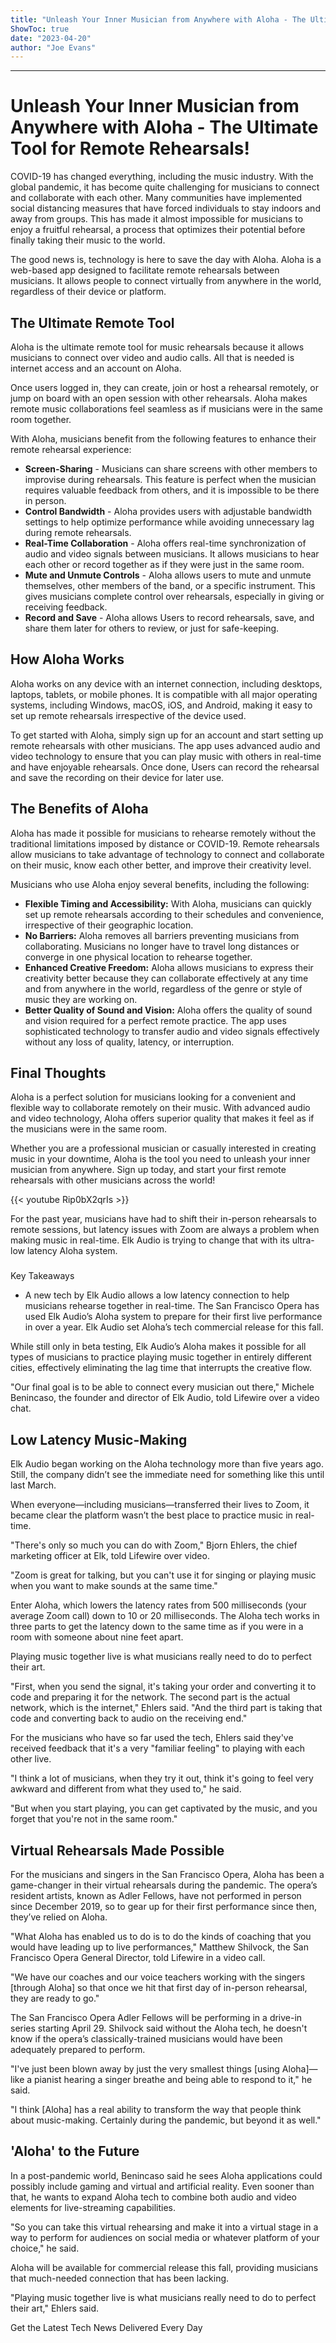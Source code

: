 ```yaml
---
title: "Unleash Your Inner Musician from Anywhere with Aloha - The Ultimate Tool for Remote Rehearsals!"
ShowToc: true 
date: "2023-04-20"
author: "Joe Evans"
---
```

*****
# Unleash Your Inner Musician from Anywhere with Aloha - The Ultimate Tool for Remote Rehearsals!

COVID-19 has changed everything, including the music industry. With the global pandemic, it has become quite challenging for musicians to connect and collaborate with each other. Many communities have implemented social distancing measures that have forced individuals to stay indoors and away from groups. This has made it almost impossible for musicians to enjoy a fruitful rehearsal, a process that optimizes their potential before finally taking their music to the world.

The good news is, technology is here to save the day with Aloha. Aloha is a web-based app designed to facilitate remote rehearsals between musicians. It allows people to connect virtually from anywhere in the world, regardless of their device or platform.

## The Ultimate Remote Tool

Aloha is the ultimate remote tool for music rehearsals because it allows musicians to connect over video and audio calls. All that is needed is internet access and an account on Aloha.

Once users logged in, they can create, join or host a rehearsal remotely, or jump on board with an open session with other rehearsals. Aloha makes remote music collaborations feel seamless as if musicians were in the same room together.

With Aloha, musicians benefit from the following features to enhance their remote rehearsal experience:

- **Screen-Sharing** - Musicians can share screens with other members to improvise during rehearsals. This feature is perfect when the musician requires valuable feedback from others, and it is impossible to be there in person.
- **Control Bandwidth** - Aloha provides users with adjustable bandwidth settings to help optimize performance while avoiding unnecessary lag during remote rehearsals.
- **Real-Time Collaboration** - Aloha offers real-time synchronization of audio and video signals between musicians. It allows musicians to hear each other or record together as if they were just in the same room.
- **Mute and Unmute Controls** - Aloha allows users to mute and unmute themselves, other members of the band, or a specific instrument. This gives musicians complete control over rehearsals, especially in giving or receiving feedback.
- **Record and Save** - Aloha allows Users to record rehearsals, save, and share them later for others to review, or just for safe-keeping.

## How Aloha Works

Aloha works on any device with an internet connection, including desktops, laptops, tablets, or mobile phones. It is compatible with all major operating systems, including Windows, macOS, iOS, and Android, making it easy to set up remote rehearsals irrespective of the device used.

To get started with Aloha, simply sign up for an account and start setting up remote rehearsals with other musicians. The app uses advanced audio and video technology to ensure that you can play music with others in real-time and have enjoyable rehearsals. Once done, Users can record the rehearsal and save the recording on their device for later use.

## The Benefits of Aloha

Aloha has made it possible for musicians to rehearse remotely without the traditional limitations imposed by distance or COVID-19. Remote rehearsals allow musicians to take advantage of technology to connect and collaborate on their music, know each other better, and improve their creativity level.

Musicians who use Aloha enjoy several benefits, including the following:

- **Flexible Timing and Accessibility:** With Aloha, musicians can quickly set up remote rehearsals according to their schedules and convenience, irrespective of their geographic location.
- **No Barriers:** Aloha removes all barriers preventing musicians from collaborating. Musicians no longer have to travel long distances or converge in one physical location to rehearse together.
- **Enhanced Creative Freedom:** Aloha allows musicians to express their creativity better because they can collaborate effectively at any time and from anywhere in the world, regardless of the genre or style of music they are working on.
- **Better Quality of Sound and Vision:** Aloha offers the quality of sound and vision required for a perfect remote practice. The app uses sophisticated technology to transfer audio and video signals effectively without any loss of quality, latency, or interruption.

## Final Thoughts

Aloha is a perfect solution for musicians looking for a convenient and flexible way to collaborate remotely on their music. With advanced audio and video technology, Aloha offers superior quality that makes it feel as if the musicians were in the same room.

Whether you are a professional musician or casually interested in creating music in your downtime, Aloha is the tool you need to unleash your inner musician from anywhere. Sign up today, and start your first remote rehearsals with other musicians across the world!

{{< youtube Rip0bX2qrIs >}} 




For the past year, musicians have had to shift their in-person rehearsals to remote sessions, but latency issues with Zoom are always a problem when making music in real-time. Elk Audio is trying to change that with its ultra-low latency Aloha system. 

 
### 
Key Takeaways
 
- A new tech by Elk Audio allows a low latency connection to help musicians rehearse together in real-time. The San Francisco Opera has used Elk Audio’s Aloha system to prepare for their first live performance in over a year. Elk Audio set Aloha’s tech commercial release for this fall.

 

While still only in beta testing, Elk Audio’s Aloha makes it possible for all types of musicians to practice playing music together in entirely different cities, effectively eliminating the lag time that interrupts the creative flow. 

 

"Our final goal is to be able to connect every musician out there," Michele Benincaso, the founder and director of Elk Audio, told Lifewire over a video chat. 

 
##   Low Latency Music-Making   
 

Elk Audio began working on the Aloha technology more than five years ago. Still, the company didn’t see the immediate need for something like this until last March. 

 

When everyone—including musicians—transferred their lives to Zoom, it became clear the platform wasn’t the best place to practice music in real-time. 

 

"There's only so much you can do with Zoom," Bjorn Ehlers, the chief marketing officer at Elk, told Lifewire over video. 

 

"Zoom is great for talking, but you can't use it for singing or playing music when you want to make sounds at the same time."

 

Enter Aloha, which lowers the latency rates from 500 milliseconds (your average Zoom call) down to 10 or 20 milliseconds. The Aloha tech works in three parts to get the latency down to the same time as if you were in a room with someone about nine feet apart. 

 
Playing music together live is what musicians really need to do to perfect their art.
 

"First, when you send the signal, it's taking your order and converting it to code and preparing it for the network. The second part is the actual network, which is the internet," Ehlers said. "And the third part is taking that code and converting back to audio on the receiving end."

 

For the musicians who have so far used the tech, Ehlers said they've received feedback that it's a very "familiar feeling" to playing with each other live. 

 

"I think a lot of musicians, when they try it out, think it's going to feel very awkward and different from what they used to," he said. 

 

"But when you start playing, you can get captivated by the music, and you forget that you're not in the same room."

 
##   Virtual Rehearsals Made Possible   
 

For the musicians and singers in the San Francisco Opera, Aloha has been a game-changer in their virtual rehearsals during the pandemic. The opera’s resident artists, known as Adler Fellows, have not performed in person since December 2019, so to gear up for their first performance since then, they’ve relied on Aloha. 

 

"What Aloha has enabled us to do is to do the kinds of coaching that you would have leading up to live performances," Matthew Shilvock, the San Francisco Opera General Director, told Lifewire in a video call. 

 

"We have our coaches and our voice teachers working with the singers [through Aloha] so that once we hit that first day of in-person rehearsal, they are ready to go."

 

The San Francisco Opera Adler Fellows will be performing in a drive-in series starting April 29. Shilvock said without the Aloha tech, he doesn't know if the opera’s classically-trained musicians would have been adequately prepared to perform. 

 

"I've just been blown away by just the very smallest things [using Aloha]—like a pianist hearing a singer breathe and being able to respond to it," he said. 

 

"I think [Aloha] has a real ability to transform the way that people think about music-making. Certainly during the pandemic, but beyond it as well."

 
##   'Aloha' to the Future   
 

In a post-pandemic world, Benincaso said he sees Aloha applications could possibly include gaming and virtual and artificial reality. Even sooner than that, he wants to expand Aloha tech to combine both audio and video elements for live-streaming capabilities. 

 

"So you can take this virtual rehearsing and make it into a virtual stage in a way to perform for audiences on social media or whatever platform of your choice," he said. 

 

Aloha will be available for commercial release this fall, providing musicians that much-needed connection that has been lacking. 

 

"Playing music together live is what musicians really need to do to perfect their art," Ehlers said. 

 

Get the Latest Tech News Delivered Every Day





